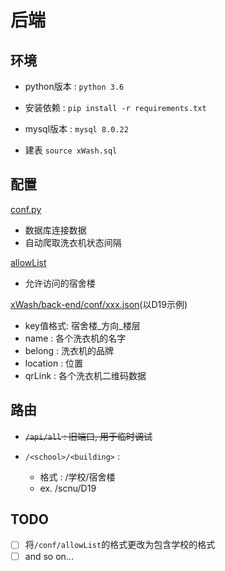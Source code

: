 # 后端

## 环境

- python版本 :  `python 3.6`

- 安装依赖 : `pip install -r requirements.txt`

- mysql版本 : `mysql 8.0.22`

- 建表 `source xWash.sql`

## 配置

[conf.py](https://github.com/xWashTeam/xWash/blob/main/back-end/conf/config.py)

- 数据库连接数据
- 自动爬取洗衣机状态间隔

[allowList](https://github.com/xWashTeam/xWash/blob/main/back-end/conf/allowList.py)

- 允许访问的宿舍楼

[xWash/back-end/conf/xxx.json](https://github.com/xWashTeam/xWash/blob/main/back-end/conf/D19.json)(以D19示例)

- key值格式: 宿舍楼\_方向\_楼层
- name : 各个洗衣机的名字
- belong : 洗衣机的品牌
- location : 位置
- qrLink : 各个洗衣机二维码数据

## 路由

- ~~`/api/all` : 旧端口, 用于临时调试~~

- `/<school>/<building>` : 
  - 格式 : /学校/宿舍楼
  - ex. /scnu/D19

## TODO

- [ ] 将`/conf/allowList`的格式更改为包含学校的格式
- [ ] and so on...